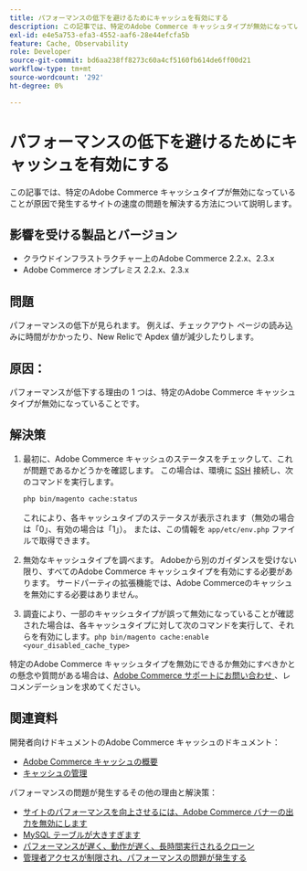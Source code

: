 ```yaml
---
title: パフォーマンスの低下を避けるためにキャッシュを有効にする
description: この記事では、特定のAdobe Commerce キャッシュタイプが無効になっていることが原因で発生するサイトの速度の問題を解決する方法について説明します。
exl-id: e4e5a753-efa3-4552-aaf6-28e44efcfa5b
feature: Cache, Observability
role: Developer
source-git-commit: bd6aa238ff8273c60a4cf5160fb614de6ff00d21
workflow-type: tm+mt
source-wordcount: '292'
ht-degree: 0%

---
```


# パフォーマンスの低下を避けるためにキャッシュを有効にする

この記事では、特定のAdobe Commerce キャッシュタイプが無効になっていることが原因で発生するサイトの速度の問題を解決する方法について説明します。

## 影響を受ける製品とバージョン

* クラウドインフラストラクチャー上のAdobe Commerce 2.2.x、2.3.x
* Adobe Commerce オンプレミス 2.2.x、2.3.x

## 問題

パフォーマンスの低下が見られます。 例えば、チェックアウト ページの読み込みに時間がかかったり、New Relicで Apdex 値が減少したりします。

## 原因：

パフォーマンスが低下する理由の 1 つは、特定のAdobe Commerce キャッシュタイプが無効になっていることです。

## 解決策

1. 最初に、Adobe Commerce キャッシュのステータスをチェックして、これが問題であるかどうかを確認します。 この場合は、環境に [SSH](https://experienceleague.adobe.com/ja/docs/commerce-cloud-service/user-guide/develop/secure-connections#ssh) 接続し、次のコマンドを実行します。

   ```bash
   php bin/magento cache:status
   ```

   これにより、各キャッシュタイプのステータスが表示されます（無効の場合は「0」、有効の場合は「1」）。 または、この情報を `app/etc/env.php` ファイルで取得できます。

1. 無効なキャッシュタイプを調べます。 Adobeから別のガイダンスを受けない限り、すべてのAdobe Commerce キャッシュタイプを有効にする必要があります。 サードパーティの拡張機能では、Adobe Commerceのキャッシュを無効にする必要はありません。
1. 調査により、一部のキャッシュタイプが誤って無効になっていることが確認された場合は、各キャッシュタイプに対して次のコマンドを実行して、それらを有効にします。`php bin/magento cache:enable <your_disabled_cache_type>`

特定のAdobe Commerce キャッシュタイプを無効にできるか無効にすべきかとの懸念や質問がある場合は、[Adobe Commerce サポートにお問い合わせ ](/help/help-center-guide/help-center/magento-help-center-user-guide.md#submit-ticket)、レコメンデーションを求めてください。

## 関連資料

開発者向けドキュメントのAdobe Commerce キャッシュのドキュメント：

* [Adobe Commerce キャッシュの概要 ](https://developer.adobe.com/commerce/frontend-core/guide/caching/)
* [ キャッシュの管理 ](https://experienceleague.adobe.com/ja/docs/commerce-operations/configuration-guide/cli/manage-cache)

パフォーマンスの問題が発生するその他の理由と解決策：

* [ サイトのパフォーマンスを向上させるには、Adobe Commerce バナーの出力を無効にします ](https://experienceleague.adobe.com/ja/docs/experience-cloud-kcs/kbarticles/ka-26909)
* [MySQL テーブルが大きすぎます ](https://experienceleague.adobe.com/ja/docs/experience-cloud-kcs/kbarticles/ka-26945)
* [パフォーマンスが遅く、動作が遅く、長時間実行されるクローン](/help/troubleshooting/miscellaneous/slow-performance-slow-and-long-running-crons.md)
* [管理者アクセスが制限され、パフォーマンスの問題が発生する](/help/troubleshooting/miscellaneous/restricted-admin-access-causing-performance-issues.md)
